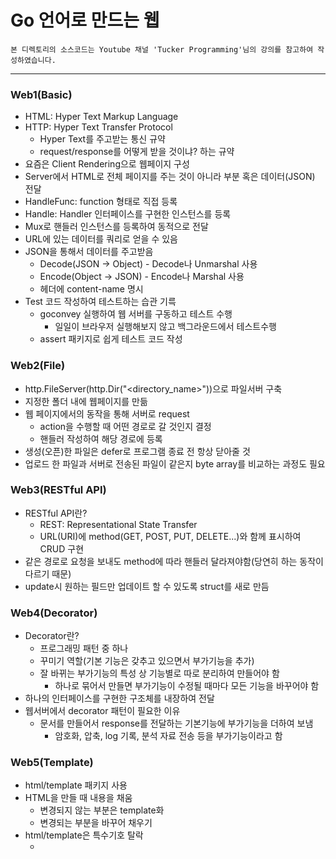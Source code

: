 # Go 언어로 만드는 웹
`본 디렉토리의 소스코드는 Youtube 채널 'Tucker Programming'님의 강의를 참고하여 작성하였습니다.`  
  
---

### Web1(Basic)
- HTML: Hyper Text Markup Language
- HTTP: Hyper Text Transfer Protocol
  * Hyper Text를 주고받는 통신 규약
  * request/response를 어떻게 받을 것이냐? 하는 규약
- 요즘은 Client Rendering으로 웹페이지 구성
- Server에서 HTML로 전체 페이지를 주는 것이 아니라 부분 혹은 데이터(JSON) 전달
- HandleFunc: function 형태로 직접 등록
- Handle: Handler 인터페이스를 구현한 인스턴스를 등록
- Mux로 핸들러 인스턴스를 등록하여 동적으로 전달
- URL에 있는 데이터를 쿼리로 얻을 수 있음
- JSON을 통해서 데이터를 주고받음
  * Decode(JSON -> Object) - Decode나 Unmarshal 사용
  * Encode(Object -> JSON) - Encode나 Marshal 사용
  * 헤더에 content-name 명시
- Test 코드 작성하여 테스트하는 습관 기륵
  * goconvey 실행하여 웹 서버를 구동하고 테스트 수행
    + 일일이 브라우저 실행해보지 않고 백그라운드에서 테스트수행
  * assert 패키지로 쉽게 테스트 코드 작성
### Web2(File)
- http.FileServer(http.Dir("<directory_name>"))으로 파일서버 구축
- 지정한 폴더 내에 웹페이지를 만듦
- 웹 페이지에서의 동작을 통해 서버로 request
  * action을 수행할 때 어떤 경로로 갈 것인지 결정
  * 핸들러 작성하여 해당 경로에 등록
- 생성(오픈)한 파일은 defer로 프로그램 종료 전 항상 닫아줄 것
- 업로드 한 파일과 서버로 전송된 파일이 같은지 byte array를 비교하는 과정도 필요
### Web3(RESTful API)
- RESTful API란?
  * REST: Representational State Transfer
  * URL(URI)에 method(GET, POST, PUT, DELETE...)와 함께 표시하여 CRUD 구현
- 같은 경로로 요청을 보내도 method에 따라 핸들러 달라져야함(당연히 하는 동작이 다르기 때문)
- update시 원하는 필드만 업데이트 할 수 있도록 struct를 새로 만듬
### Web4(Decorator)
- Decorator란?
  * 프로그래밍 패턴 중 하나
  * 꾸미기 역할(기본 기능은 갖추고 있으면서 부가기능을 추가)
  * 잘 바뀌는 부가기능의 특성 상 기능별로 따로 분리하여 만들어야 함
    + 하나로 묶어서 만들면 부가기능이 수정될 때마다 모든 기능을 바꾸어야 함
- 하나의 인터페이스를 구현한 구조체를 내장하여 전달
- 웹서버에서 decorator 패턴이 필요한 이유
  * 문서를 만들어서 response를 전달하는 기본기능에 부가기능을 더하여 보냄
    + 암호화, 압축, log 기록, 분석 자료 전송 등을 부가기능이라고 함
### Web5(Template)
- html/template 패키지 사용
- HTML을 만들 때 내용을 채움
  * 변경되지 않는 부분은 template화
  * 변경되는 부분을 바꾸어 채우기
- html/template은 특수기호 탈락
  * <script>태그 안에서는 특수기호 유지
- text/template은 특수기호 유지
### Web6(Packages)
- gorilla/pat: 메서드에 따른 핸들러 추가 간단하게 해줌
- unrolled/render: JSON/XML/binary/HTML 템플릿 렌더링 쉽게 해줌
- urfave/negroni: HTTP 미들웨어로 많이 쓰이는 부가 기능 추가 쉽게 해줌
### Web7(EventSource)
- WebSocket은 TCP 채널을 생성하여 연결을 끊지 않고 send/receive를 가능하게 해주는 통신 프로토콜
- EventSource는 연결을 끊지 않고 서버에서 이벤트를 보내도록 해주는 인터페이스
  * push 알림 등에 사용
### Web8(OAuth 2.0)
- 앱이나 사이트에서 자체 회원가입 시스템 없이 외부 소셜 사이트(goole, facebook, kakao 등)로부터 회원 정보를 가져와 가입을 제공
- 개인정보(ID, 비밀번호 등) 보호가 어려워짐으로써 큰 회사의 정보를 사용
- OAuth 요청시 API Key를 제공하고 이 key를 통해 회원 정보에 접근 가능
- 